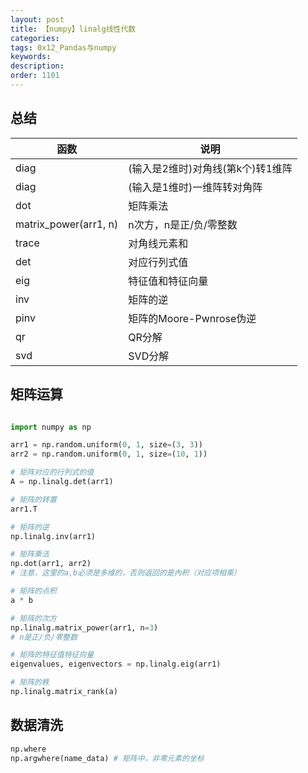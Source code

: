 ```yaml
---
layout: post
title: 【numpy】linalg线性代数
categories:
tags: 0x12_Pandas与numpy
keywords:
description:
order: 1101
---
```



## 总结

|函数|说明|
|--|--|
|diag|(输入是2维时)对角线(第k个)转1维阵|
|diag|(输入是1维时)一维阵转对角阵|
|dot|矩阵乘法|
|matrix_power(arr1, n)|n次方，n是正/负/零整数|  
|trace|对角线元素和|
|det|对应行列式值|
|eig|特征值和特征向量|
|inv|矩阵的逆|
|pinv|矩阵的Moore-Pwnrose伪逆|
|qr|QR分解|
|svd|SVD分解|  



## 矩阵运算
```py

import numpy as np

arr1 = np.random.uniform(0, 1, size=(3, 3))
arr2 = np.random.uniform(0, 1, size=(10, 1))

# 矩阵对应的行列式的值
A = np.linalg.det(arr1)

# 矩阵的转置
arr1.T

# 矩阵的逆
np.linalg.inv(arr1)

# 矩阵乘法
np.dot(arr1, arr2)
# 注意，这里的a,b必须是多维的，否则返回的是內积（对应项相乘）  

# 矩阵的点积
a * b

# 矩阵的次方
np.linalg.matrix_power(arr1, n=3)
# n是正/负/零整数

# 矩阵的特征值特征向量
eigenvalues, eigenvectors = np.linalg.eig(arr1)

# 矩阵的秩
np.linalg.matrix_rank(a)
```




## 数据清洗
```py
np.where
np.argwhere(name_data) # 矩阵中，非零元素的坐标
```
